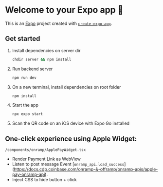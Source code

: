 # Welcome to your Expo app 👋

This is an [Expo](https://expo.dev) project created with [`create-expo-app`](https://www.npmjs.com/package/create-expo-app).

## Get started

1. Install dependencies on server dir
   
   ```bash
   chdir server && npm install
   ```
   
2. Run backend server
   
   ```bash
   npm run dev
   ```
3. On a new terminal, install dependencies on root folder

   ```bash
   npm install
   ```

4. Start the app

   ```bash
   npx expo start
   ```

5. Scan the QR code on an iOS device with Expo Go installed


## One-click experience using Apple Widget:
`/components/onramp/ApplePayWidget.tsx`
* Render Payment Link as WebView
* Listen to post message Event [`onramp_api.load_success`] (https://docs.cdp.coinbase.com/onramp-&-offramp/onramp-apis/apple-pay-onramp-api).
* Inject CSS to hide button + click 
